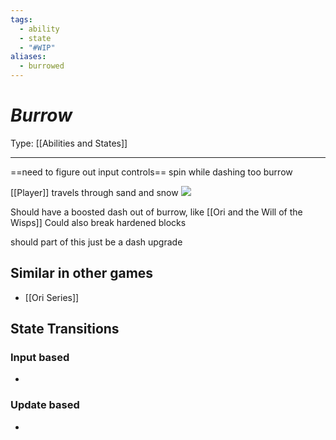 ```yaml
---
tags:
  - ability
  - state
  - "#WIP"
aliases:
  - burrowed
---
```

# _Burrow_

Type: [[Abilities and States]]

----
==need to figure out input controls==
	spin while dashing too burrow


[[Player]] travels through sand and snow
**![](https://lh7-us.googleusercontent.com/lGg3aoFBVswdpLJJOVS8qNRzYv4kIETM1xkLQxQvqccvhFd1PPgvZJyuSMhQWPpRUWS04D8hmpUn4hVdiOp5cm_M3wCHlPtZ2WntakdNRKhkuUyu-bf6gw-AoZ60vyEpCz4kNDwHMxJc_H66yr8t8WQ)**

Should have a boosted dash out of burrow, like [[Ori and the Will of the Wisps]]
Could also break hardened blocks

should part of this just be a dash upgrade


## Similar in other games

* [[Ori Series]]

## State Transitions

### Input based

* 

### Update based

* 